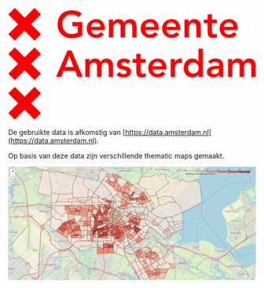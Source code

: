 ![](images/Logo-Gemeente-Amsterdam.png)

De gebruikte data is afkomstig van [https://data.amsterdam.nl](https://data.amsterdam.nl).

Op basis van deze data zijn verschillende thematic maps gemaakt.

![](images/aantal_per_hectare.png)
